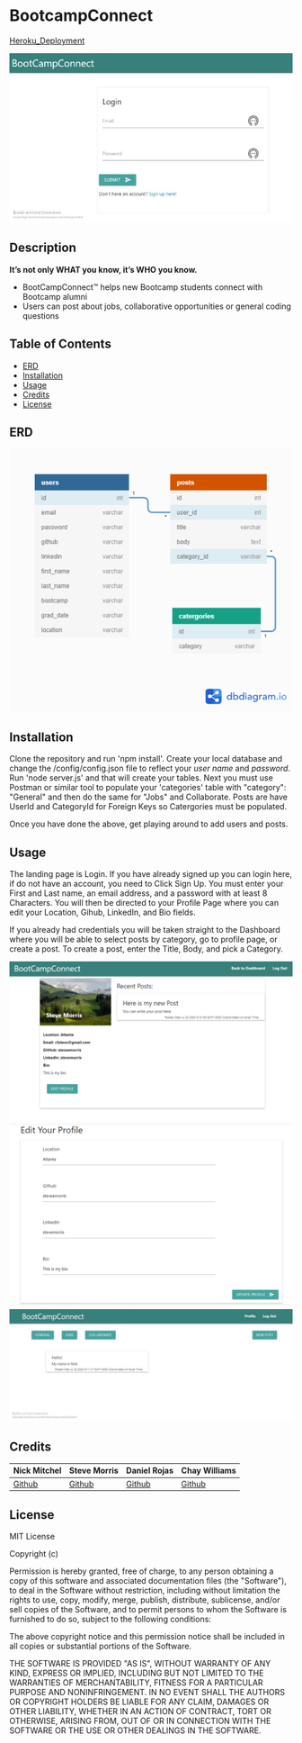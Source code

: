 # BootcampConnect
[Heroku_Deployment](https://git-bootcamp-connect.herokuapp.com/)



![login_screen](/public/Assets/login_page.jpg)

## Description 

**It’s not only WHAT you know, it’s WHO you know.**  

* BootCampConnect™ helps new Bootcamp students connect with Bootcamp alumni
* Users can post about jobs, collaborative opportunities or general coding questions


## Table of Contents

* [ERD](#erd)
* [Installation](#installation)
* [Usage](#usage)
* [Credits](#credits)
* [License](#license)



## ERD

![bcc_erd](/public/Assets/BCC.png)

## Installation

Clone the repository and run 'npm install'.  Create your local database and change the /config/config.json file to reflect your _user name_ and _password_.  Run 'node server.js' and that will create your tables.  Next you must use Postman or similar tool to populate your 'categories' table with "category": "General" and then do the same for "Jobs" and Collaborate.  Posts are have UserId and CategoryId for Foreign Keys so Catergories must be populated.

Once you have done the above, get playing around to add users and posts.

## Usage 

The landing page is Login.  If you have already signed up you can login here, if do not have an account, you need to Click Sign Up.  You must enter your First and Last name, an email address, and a password with at least 8 Characters. You will then be directed to your Profile Page where you can edit your Location, Gihub, LinkedIn, and Bio fields.

If you already had credentials you will be taken straight to the Dashboard where you will be able to select posts by category, go to profile page, or create a post.  To create a post, enter the Title, Body, and pick a Category.

![profile_page](/public/Assets/profile_page.png)
![edit_profile](/public/Assets/edit_profile.png)
![dashboard](/public/Assets/dashboard.jpg)

## Credits

Nick Mitchel | Steve Morris | Daniel Rojas | Chay Williams
------------ | ------------- | ------------ | -------------
[Github](https://github.com/nmitchell34) | [Github](https://github.com/steveamorris) | [Github](https://github.com/danieldrojas) | [Github](https://github.com/Chayvw)



## License

MIT License

Copyright (c) 

Permission is hereby granted, free of charge, to any person obtaining a copy
of this software and associated documentation files (the "Software"), to deal
in the Software without restriction, including without limitation the rights
to use, copy, modify, merge, publish, distribute, sublicense, and/or sell
copies of the Software, and to permit persons to whom the Software is
furnished to do so, subject to the following conditions:

The above copyright notice and this permission notice shall be included in all
copies or substantial portions of the Software.

THE SOFTWARE IS PROVIDED "AS IS", WITHOUT WARRANTY OF ANY KIND, EXPRESS OR
IMPLIED, INCLUDING BUT NOT LIMITED TO THE WARRANTIES OF MERCHANTABILITY,
FITNESS FOR A PARTICULAR PURPOSE AND NONINFRINGEMENT. IN NO EVENT SHALL THE
AUTHORS OR COPYRIGHT HOLDERS BE LIABLE FOR ANY CLAIM, DAMAGES OR OTHER
LIABILITY, WHETHER IN AN ACTION OF CONTRACT, TORT OR OTHERWISE, ARISING FROM,
OUT OF OR IN CONNECTION WITH THE SOFTWARE OR THE USE OR OTHER DEALINGS IN THE
SOFTWARE.








